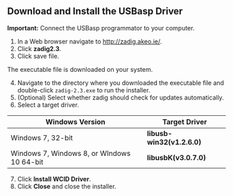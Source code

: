 ## Download and Install the USBasp Driver

**Important:** Connect the USBasp programmator to your computer.

1. In a Web browser navigate to http://zadig.akeo.ie/.
2. Click **zadig2.3**.
3. Click save file.

The executable file is downloaded on your system.

4. Navigate to the directory where you downloaded the executable file and double-click `zadig-2.3.exe` to run the installer.
5. (Optional) Select whether zadig should check for updates automatically.
6. Select a target driver.

| Windows Version | Target Driver |
|--------|--------|
|Windows 7, 32-bit |**libusb-win32(v1.2.6.0)**|
|Windows 7, Windows 8, or WIndows 10 64-bit |**libusbK(v3.0.7.0)**|

7. Click **Install WCID Driver**.
8. Click **Close** and close the installer.
